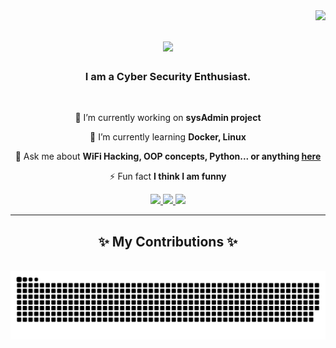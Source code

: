 <img align="right" src="https://visitor-badge.laobi.icu/badge?page_id=prathameshkhade.prathameshkhade" />

<h1 align="center">
    <img src="https://readme-typing-svg.herokuapp.com/?font=Righteous&size=35&center=true&vCenter=true&width=500&height=70&duration=2500&lines=Hii+There!+👋;+I'm+Prathamesh;" />
</h1>

<h3 align="center">
    I am a Cyber Security Enthusiast.
</h3>

<br/>

<div align="center">
 
 🔭 I’m currently working on **sysAdmin project**
 
 🌱 I’m currently learning **Docker, Linux**

💬 Ask me about **WiFi Hacking, OOP concepts, Python... or anything [here](https://github.com/prathameshkhade/prathameshkhade/issues)**

⚡ Fun fact **I think I am funny**

 </div>
 
<div align="center"> 
  <a href="mailto:pkhade2865@gmail.com">
    <img src="https://img.shields.io/badge/Gmail-333333?style=for-the-badge&logo=gmail&logoColor=red" />
  </a>
  <a href="https://linkedin.in/in/prathamesh-khade" target="_blank">
    <img src="https://img.shields.io/badge/LinkedIn-0077B5?style=for-the-badge&logo=linkedin&logoColor=white" target="_blank" />
  </a>
  <a href="https://prathameshkhade.github.io" target="_blank">
     <img src="https://img.shields.io/badge/Portfolio-FF5722?style=for-the-badge&logo=todoist&logoColor=white" target="_blank" /> <!-- sqlite, safari, google-chrome are other good icon options -->
  </a>
</div>

 <hr/>
 
<div align="center">
  <h2>✨ My Contributions ✨</h2>
  <br>
  <img alt="snake eating my contributions" src="https://raw.githubusercontent.com/prathameshkhade/prathameshkhade/output/github-contribution-grid-snake.svg" />
  
  <br/><br/><br/>
</div>


<!--
**prathameshkhade/prathameshkhade** is a ✨ _special_ ✨ repository because its `README.

Here are some ideas to get you started:

- 🔭 I’m currently working on ...
- 🌱 I’m currently learning ...
- 👯 I’m looking to collaborate on ...
- 🤔 I’m looking for help with ...
- 💬 Ask me about ...
- 📫 How to reach me: ...
- 😄 Pronouns: ...
- ⚡ Fun fact: ...
-->
